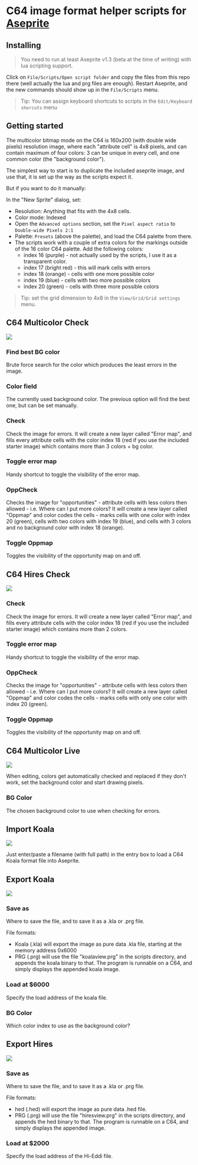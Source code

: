 # C64 image format helper scripts for [Aseprite](https://www.aseprite.org/)


## Installing

>You need to run at least Aseprite v1.3 (beta at the time of writing) with lua scripting support.

Click on `File/Scripts/Open script folder` and copy the files from this repo there (well actually the lua and prg files are enough). Restart Aseprite, and the new commands should show up in the `File/Scripts` menu.

> Tip: You can assign keyboard shortcuts to scripts in the `Edit/Keyboard shorcuts` menu

## Getting started
The multicolor bitmap mode on the C64 is 160x200 (with double wide pixels) resolution image, where each "attribute cell" is 4x8 pixels, and can contain maximum of four colors: 3 can be unique in every cell, and one common color (the "background color").

The simplest way to start is to duplicate the included aseprite image, and use that, it is set up the way as the scripts expect it.

But if you want to do it manually:

In the "New Sprite" dialog, set:
* Resolution: Anything that fits with the 4x8 cells.
* Color mode: Indexed
* Open the `Advanced options` section, set the `Pixel aspect ratio` to `Double-wide Pixels 2:1`
* Palette: `Presets` (above the palette), and load the C64 palette from there.
* The scripts work with a couple of extra colors for the markings outside of the 16 color C64 palette. Add the following colors:
  * index 16 (purple) - not actually used by the scripts, I use it as a transparent color.
  * index 17 (bright red) - this will mark cells with errors
  * index 18 (orange) - cells with one more possible color
  * index 19 (blue) - cells with two more possible colors
  * index 20 (green) - cells with three more possible colors

>Tip: set the grid dimension to 4x8 in the `View/Grid/Grid settings` menu. 



## C64 Multicolor Check
![](Screenshots/MulticolorCheck.png)

### Find best BG color
Brute force search for the color which produces the least errors in the image.
### Color field
The currently used background color. The previous option will find the best one, but can be set manually.
### Check
Check the image for errors.
It will create a new layer called "Error map", and fills every attribute cells with the color index 18 (red if you use the included starter image) which contains more than 3 colors + bg color.
### Toggle error map
Handy shortcut to toggle the visibility of the error map.
### OppCheck
Checks the image for "opportunities" - attribute cells with less colors then allowed - i.e. Where can I put more colors?
It will create a new layer called "Oppmap" and color codes the cells - marks cells with one color with index 20 (green), cells with two colors with index 19 (blue), and cells with 3 colors and no background color with index 18 (orange).
### Toggle Oppmap
Toggles the visibility of the opportunity map on and off.


## C64 Hires Check
![](Screenshots/HiresCheck.png)

### Check
Check the image for errors.
It will create a new layer called "Error map", and fills every attribute cells with the color index 18 (red if you use the included starter image) which contains more than 2 colors.
### Toggle error map
Handy shortcut to toggle the visibility of the error map.
### OppCheck
Checks the image for "opportunities" - attribute cells with less colors then allowed - i.e. Where can I put more colors?
It will create a new layer called "Oppmap" and color codes the cells - marks cells with only one color with index 20 (green).
### Toggle Oppmap
Toggles the visibility of the opportunity map on and off.


## C64 Multicolor Live
![](Screenshots/MulticolorLive.png)

When editing, colors get automatically checked and replaced if they don't work, set the background color and start drawing pixels.

### BG Color
The chosen background color to use when checking for errors.


## Import Koala
![](Screenshots/ImportKoala.png)

Just enter/paste a filename (with full path) in the entry box to load a C64 Koala format file into Aseprite.


## Export Koala
![](Screenshots/ExportKoala.png.png)

### Save as
Where to save the file, and to save it as a .kla or .prg file.

File formats:
* Koala (.kla) will export the image as pure data .kla file, starting at the memory address 0x6000
* PRG (.prg) will use the file "koalaview.prg" in the scripts directory, and appends the koala binary to that. The program is runnable on a C64, and simply displays the appended koala image.
### Load at $6000
Specify the load address of the koala file.
### BG Color
Which color index to use as the background color?


## Export Hires
![](Screenshots/ExportHires.png)

### Save as
Where to save the file, and to save it as a .kla or .prg file.

File formats:
* hed (.hed) will export the image as pure data .hed file.
* PRG (.prg) will use the file "hiresview.prg" in the scripts directory, and appends the hed binary to that. The program is runnable on a C64, and simply displays the appended image.

### Load at $2000
Specify the load address of the Hi-Eddi file.